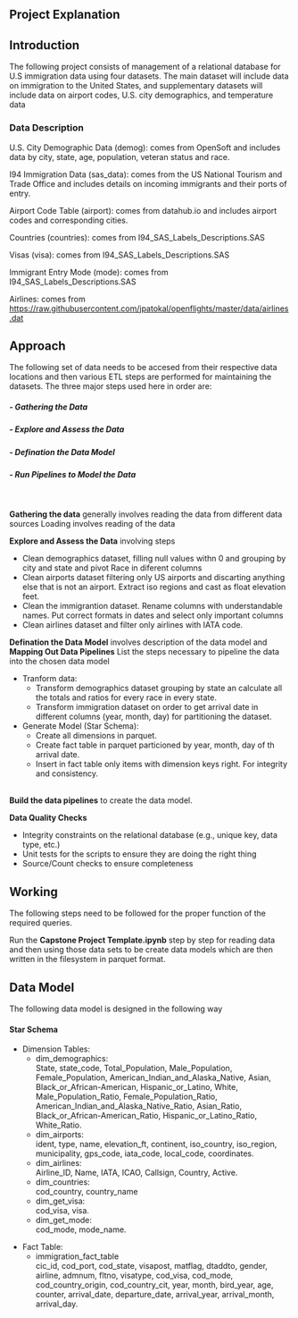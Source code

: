 ## Project Explanation

## Introduction

The following project consists of management of a relational database for U.S immigration data using four datasets.
The main dataset will include data on immigration to the United States, and supplementary datasets will include data on airport codes, U.S. city demographics, and temperature data

### Data Description
 U.S. City Demographic Data (demog): comes from OpenSoft and includes data by city, state, age, population, veteran status and race.

I94 Immigration Data (sas_data): comes from the US National Tourism and Trade Office and includes details on incoming immigrants and their ports of entry.

Airport Code Table (airport): comes from datahub.io and includes airport codes and corresponding cities.

Countries (countries): comes from I94_SAS_Labels_Descriptions.SAS

Visas (visa): comes from I94_SAS_Labels_Descriptions.SAS

Immigrant Entry Mode (mode): comes from I94_SAS_Labels_Descriptions.SAS

Airlines: comes from https://raw.githubusercontent.com/jpatokal/openflights/master/data/airlines.dat

## Approach
The following set of data needs to be accesed from their respective data locations and then various ETL steps are performed for maintaining the datasets.
The three major steps used here in order are:
##### - Gathering the Data
##### - Explore and Assess the Data
##### - Defination the Data Model
##### - Run Pipelines to Model the Data

<br/>

**Gathering the data** generally involves reading the data from different data sources
Loading involves reading of the data 

**Explore and Assess the Data** involving steps 
* Clean demographics dataset, filling null values withn 0 and grouping by city and state and pivot Race in diferent columns
* Clean airports dataset filtering only US airports and discarting anything else that is not an airport. Extract iso regions and cast as float elevation feet.
* Clean the immigrantion dataset. Rename columns with understandable names. Put correct formats in dates and select only important columns
* Clean airlines dataset and filter only airlines with IATA code.

**Defination the Data Model** involves description of the data model and **Mapping Out Data Pipelines**
List the steps necessary to pipeline the data into the chosen data model

* Tranform data:
    - Transform demographics dataset grouping by state an calculate all the totals and ratios for every race in every state.
    - Transform immigration dataset on order to get arrival date in different columns (year, month, day) for partitioning the dataset.
* Generate Model (Star Schema):
    - Create all dimensions in parquet.
    - Create fact table in parquet particioned by year, month, day of th arrival date.
    - Insert in fact table only items with dimension keys right. For integrity and consistency.
    <br>

**Build the data pipelines** to create the data model.

**Data Quality Checks**
- Integrity constraints on the relational database (e.g., unique key, data type, etc.)
- Unit tests for the scripts to ensure they are doing the right thing
- Source/Count checks to ensure completeness

## Working
The following steps need to be followed for the proper function of the required queries.

Run the **Capstone Project Template.ipynb** step by step for reading data and then using those data sets to be create data models which are then written in the filesystem in parquet format.

## Data Model 
The following data model is designed in the following way

#### Star Schema
* Dimension Tables:
  * dim_demographics:<br>
    State, state_code, Total_Population, Male_Population, Female_Population, American_Indian_and_Alaska_Native, Asian, Black_or_African-American, Hispanic_or_Latino, White, Male_Population_Ratio, Female_Population_Ratio, American_Indian_and_Alaska_Native_Ratio, Asian_Ratio, Black_or_African-American_Ratio, Hispanic_or_Latino_Ratio, White_Ratio.
  * dim_airports:<br>
    ident, type, name, elevation_ft, continent, iso_country, iso_region, municipality, gps_code, iata_code, local_code, coordinates.
  * dim_airlines:<br>
    Airline_ID, Name, IATA, ICAO, Callsign, Country, Active.
  * dim_countries:<br>
    cod_country, country_name
  * dim_get_visa:<br>
    cod_visa, visa.
  * dim_get_mode:<br>
    cod_mode, mode_name.

- Fact Table:
  * immigration_fact_table<br>
    cic_id, cod_port, cod_state, visapost, matflag, dtaddto, gender, airline, admnum, fltno, visatype, cod_visa, cod_mode, cod_country_origin, cod_country_cit, year, month, bird_year, age, counter, arrival_date, departure_date, arrival_year, arrival_month, arrival_day.
